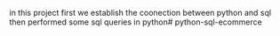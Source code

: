 in this project first we establish the coonection between python and sql 
then performed some sql queries in python# python-sql-ecommerce
